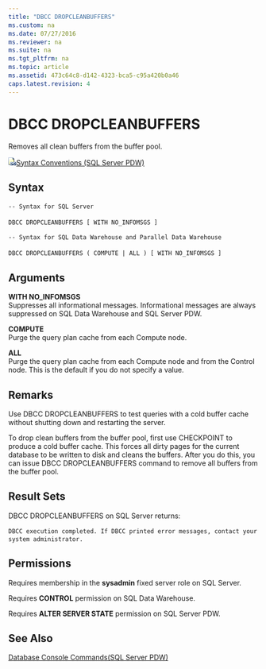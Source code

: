 ```yaml
---
title: "DBCC DROPCLEANBUFFERS"
ms.custom: na
ms.date: 07/27/2016
ms.reviewer: na
ms.suite: na
ms.tgt_pltfrm: na
ms.topic: article
ms.assetid: 473c64c8-d142-4323-bca5-c95a420b0a46
caps.latest.revision: 4
---
```

# DBCC DROPCLEANBUFFERS
Removes all clean buffers from the buffer pool.  
  
![Topic link icon](../../mpp/sqlpdw/media/Topic_Link.gif "Topic_Link")[Syntax Conventions (SQL Server PDW)](../../mpp/sqlpdw/syntax-conventions-sql-server-pdw.md)  
  
## Syntax  
```  
-- Syntax for SQL Server  
  
DBCC DROPCLEANBUFFERS [ WITH NO_INFOMSGS ]  
```  
  
```  
-- Syntax for SQL Data Warehouse and Parallel Data Warehouse  
  
DBCC DROPCLEANBUFFERS ( COMPUTE | ALL ) [ WITH NO_INFOMSGS ]  
```  
  
## Arguments  
**WITH NO_INFOMSGS**  
Suppresses all informational messages. Informational messages are always suppressed on SQL Data Warehouse and SQL Server PDW.  
  
**COMPUTE**  
Purge the query plan cache from each Compute node.  
  
**ALL**  
Purge the query plan cache from each Compute node and from the Control node. This is the default if you do not specify a value.  
  
## Remarks  
Use DBCC DROPCLEANBUFFERS to test queries with a cold buffer cache without shutting down and restarting the server.  
  
To drop clean buffers from the buffer pool, first use CHECKPOINT to produce a cold buffer cache. This forces all dirty pages for the current database to be written to disk and cleans the buffers. After you do this, you can issue DBCC DROPCLEANBUFFERS command to remove all buffers from the buffer pool.  
  
## Result Sets  
DBCC DROPCLEANBUFFERS on SQL Server returns:  
  
```  
DBCC execution completed. If DBCC printed error messages, contact your system administrator.  
```  
  
## Permissions  
Requires membership in the **sysadmin** fixed server role on SQL Server.  
  
Requires **CONTROL** permission on SQL Data Warehouse.  
  
Requires **ALTER SERVER STATE** permission on SQL Server PDW.  
  
## See Also  
[Database Console Commands(SQL Server PDW)](../../mpp/sqlpdw/database-console-commands-sql-server-pdw.md)  
